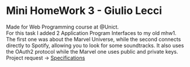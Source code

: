 # Mini HomeWork 3 - Giulio Lecci
Made for Web Programming course at @Unict. <br>
For this task I added 2 Application Program Interfaces to my old mhw1. <br> 
The first one was about the Marvel Universe, while the second connects directly to Spotify, allowing you to look for some soundtracks. It also uses the OAuth2 protocol while the Marvel one uses public and private keys.
<br>
Project request -> [Specifications](https://perceivelab.github.io/web-programming-course/mhw3.html)

